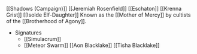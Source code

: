 [[Shadows (Campaign)]]
[[Jeremiah Rosenfield]]
[[Eschaton]]
[[Krenna Grist]]
[[Isolde Elf-Daughter]]
Known as the [[Mother of Mercy]] by cultists of the [[Brotherhood of Agony]].
* Signatures
	* [[Simulacrum]]
	* [[Meteor Swarm]]
[[Aon Blacklake]]
[[Tisha Blacklake]]


